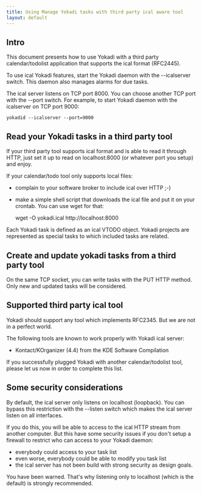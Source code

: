 ```yaml
---
title: Using Manage Yokadi tasks with third party ical aware tool
layout: default
---
```


## Intro

This document presents how to use Yokadi with a third party calendar/todolist
application that supports the ical format (RFC2445).

To use ical Yokadi features, start the Yokadi daemon with the --icalserver
switch. This daemon also manages alarms for due tasks.

The ical server listens on TCP port 8000. You can choose another TCP port with
the --port switch. For example, to start Yokadi daemon with the icalserver on
TCP port 9000:

    yokadid --icalserver --port=9000

## Read your Yokadi tasks in a third party tool

If your third party tool supports ical format and is able to read it through
HTTP, just set it up to read on localhost:8000 (or whatever port you setup) and
enjoy.

If your calendar/todo tool only supports local files:

* complain to your software broker to include ical over HTTP ;-)
* make a simple shell script that downloads the ical file and put it on your
  crontab. You can use wget for that:

    wget -O yokadi.ical http://localhost:8000

Each Yokadi task is defined as an ical VTODO object. Yokadi projects are
represented as special tasks to which included tasks are related.

## Create and update yokadi tasks from a third party tool

On the same TCP socket, you can write tasks with the PUT HTTP method. Only
new and updated tasks will be considered.

## Supported third party ical tool

Yokadi should support any tool which implements RFC2345. But we are not in a
perfect world.

The following tools are known to work properly with Yokadi ical server:

- Kontact/KOrganizer (4.4) from the KDE Software Compilation

If you successfully plugged Yokadi with another calendar/todolist tool, please
let us now in order to complete this list.


## Some security considerations

By default, the ical server only listens on localhost (loopback). You can
bypass this restriction with the --listen switch which makes the ical server
listen on all interfaces.

If you do this, you will be able to access to the ical HTTP stream from another
computer. But this have some security issues if you don't setup a firewall to
restrict who can access to your Yokadi daemon:

* everybody could access to your task list
* even worse, everybody could be able to modify you task list
* the ical server has not been build with strong security as design goals.

You have been warned. That's why listening only to localhost (which is the
default) is strongly recommended.


<!-- vim: set ts=4 sw=4 et: -->
